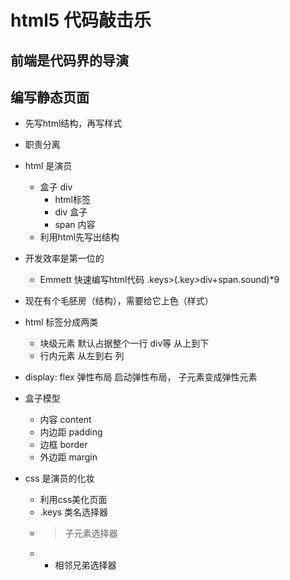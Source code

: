 # html5 代码敲击乐

## 前端是代码界的导演

## 编写静态页面
- 先写html结构，再写样式
- 职责分离
- html 是演员
  - 盒子 div
    - html标签
    - div 盒子
    - span 内容
  - 利用html先写出结构
  
- 开发效率是第一位的
  - Emmett 快速编写html代码
     .keys>(.key>div+span.sound)*9
- 现在有个毛胚房（结构），需要给它上色（样式）

- html 标签分成两类
  - 块级元素 默认占据整个一行 div等 从上到下
  - 行内元素 从左到右 列

- display: flex 弹性布局
  启动弹性布局， 子元素变成弹性元素


- 盒子模型
  - 内容 content
  - 内边距 padding
  - 边框 border
  - 外边距 margin

- css 是演员的化妆
  - 利用css美化页面
  - .keys 类名选择器
  - > 子元素选择器
  - + 相邻兄弟选择器